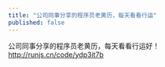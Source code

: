 ```yaml
---
title: "公司同事分享的程序员老黄历，每天看看行运"
published: false
---
```

公司同事分享的程序员老黄历，每天看看行运好！
http://runjs.cn/code/ydp3it7b
